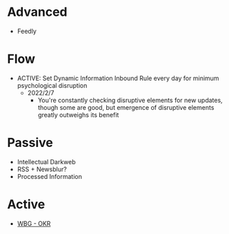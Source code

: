 # Advanced
- Feedly
# Flow
- ACTIVE: Set Dynamic Information Inbound Rule every day for minimum psychological disruption
  - 2022/2/7
    - You're constantly checking disruptive elements for new updates, though some are good, but emergence of disruptive elements greatly outweighs its benefit
# Passive
- Intellectual Darkweb
- RSS + Newsblur?
- Processed Information
# Active
- [WBG - OKR](https://openknowledge.worldbank.org/)